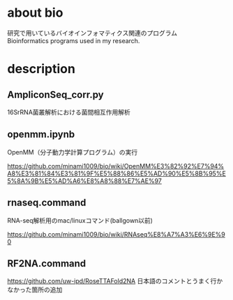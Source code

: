 # about bio
研究で用いているバイオインフォマティクス関連のプログラム  
Bioinformatics programs used in my research.

# description
## AmpliconSeq_corr.py
16SrRNA菌叢解析における菌間相互作用解析     


## openmm.ipynb
OpenMM（分子動力学計算プログラム）の実行

https://github.com/minami1009/bio/wiki/OpenMM%E3%82%92%E7%94%A8%E3%81%84%E3%81%9F%E5%88%86%E5%AD%90%E5%8B%95%E5%8A%9B%E5%AD%A6%E8%A8%88%E7%AE%97

## rnaseq.command
RNA-seq解析用のmac/linuxコマンド(ballgown以前)

https://github.com/minami1009/bio/wiki/RNAseq%E8%A7%A3%E6%9E%90


## RF2NA.command
https://github.com/uw-ipd/RoseTTAFold2NA
日本語のコメントとうまく行かなかった箇所の追加
